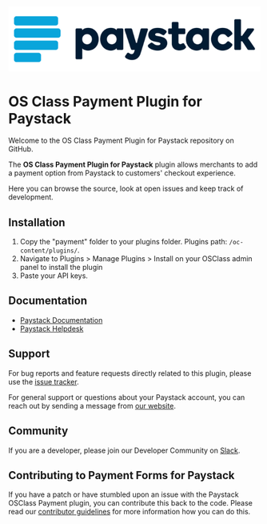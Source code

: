  
<p align="center"><a href="https://paystack.com/"><img src="https://raw.githubusercontent.com/PaystackHQ/wordpress-payment-forms-for-paystack/master/icon.png" alt="Payment Forms for Paystack"></a></p>

# OS Class Payment Plugin for Paystack

Welcome to the OS Class Payment Plugin for Paystack repository on GitHub. 

The **OS Class Payment Plugin for Paystack** plugin allows merchants to add a payment option from Paystack to customers' checkout experience.

Here you can browse the source, look at open issues and keep track of development. 

## Installation

1. Copy the "payment" folder to your plugins folder. Plugins path: `/oc-content/plugins/`.
2. Navigate to Plugins > Manage Plugins > Install on your OSClass admin panel to install the plugin 
3. Paste your API keys.

## Documentation
* [Paystack Documentation](https://developers.paystack.co/v1.0/docs/)
* [Paystack Helpdesk](https://paystack.com/help)

## Support
For bug reports and feature requests directly related to this plugin, please use the [issue tracker](https://github.com/PaystackHQ/plugin-OSClass/issues). 

For general support or questions about your Paystack account, you can reach out by sending a message from [our website](https://paystack.com/contact).

## Community
If you are a developer, please join our Developer Community on [Slack](https://slack.paystack.com).

## Contributing to Payment Forms for Paystack

If you have a patch or have stumbled upon an issue with the Paystack OSClass Payment plugin, you can contribute this back to the code. Please read our [contributor guidelines](https://github.com/PaystackHQ/wordpress-payment-forms-for-paystack/blob/master/.github/CONTRIBUTING.md) for more information how you can do this.
